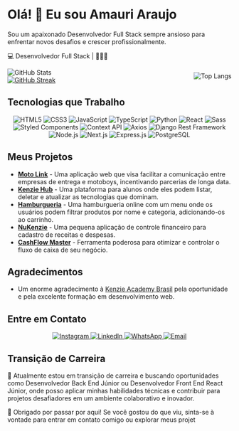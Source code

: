 
# Olá! 👋 Eu sou Amauri Araujo

Sou um apaixonado Desenvolvedor Full Stack sempre ansioso para enfrentar novos desafios e crescer profissionalmente.

💻 Desenvolvedor Full Stack | 🚀🚀🚀

<div align="center" style="display:flex; align-items:center; justify-content:space-between;">
  <div style="display: flex; justify-content: space-between;  flex-direction:column; align-items: start;">
    <img src="https://github-readme-stats.vercel.app/api?username=AmauriAraujojr&theme=transparent&bg_color=000&border_color=30A3DC&show_icons=true&icon_color=30A3DC&title_color=E94D5F&text_color=FFF" alt="GitHub Stats"/>
    <a href="https://git.io/streak-stats">
      <img src="https://streak-stats.demolab.com/?user=AmauriAraujojr&theme=bear&background=000&border=30A3DC&dates=FFF" alt="GitHub Streak"/>
    </a>
  </div>
  <img src="https://github-readme-stats-git-masterrstaa-rickstaa.vercel.app/api/top-langs/?username=AmauriAraujojr&bg_color=000&border_color=30A3DC&title_color=E94D5F&text_color=FFF" alt="Top Langs"/>
</div>

## Tecnologias que Trabalho

<div align="center">
  <img src="https://img.shields.io/badge/HTML5-000?style=for-the-badge&logo=html5" alt="HTML5"/>
  <img src="https://img.shields.io/badge/CSS3-000?style=for-the-badge&logo=css3&logoColor=264CE4" alt="CSS3"/>
  <img src="https://img.shields.io/badge/JavaScript-000?style=for-the-badge&logo=javascript" alt="JavaScript"/>
  <img src="https://img.shields.io/badge/TypeScript-000?style=for-the-badge&logo=typescript" alt="TypeScript"/>
  <img src="https://img.shields.io/badge/Python-000?style=for-the-badge&logo=python" alt="Python"/>
  <img src="https://img.shields.io/badge/React-000?style=for-the-badge&logo=react" alt="React"/>
  <img src="https://img.shields.io/badge/Sass-000?style=for-the-badge&logo=sass" alt="Sass"/>
  <img src="https://img.shields.io/badge/Styled_Components-000?style=for-the-badge&logo=styled-components" alt="Styled Components"/>
  <img src="https://img.shields.io/badge/Context_API-000?style=for-the-badge&logo=react" alt="Context API"/>
  <img src="https://img.shields.io/badge/Axios-000?style=for-the-badge&logo=axios" alt="Axios"/>
  <img src="https://img.shields.io/badge/Django_Rest_Framework-000?style=for-the-badge&logo=django" alt="Django Rest Framework"/>
  <img src="https://img.shields.io/badge/Node.js-000?style=for-the-badge&logo=node.js" alt="Node.js"/>
  <img src="https://img.shields.io/badge/Next.js-000?style=for-the-badge&logo=next.js" alt="Next.js"/>
  <img src="https://img.shields.io/badge/Express.js-000?style=for-the-badge&logo=express" alt="Express.js"/>
  <img src="https://img.shields.io/badge/PostgreSQL-000?style=for-the-badge&logo=postgresql" alt="PostgreSQL"/>
</div>

## Meus Projetos

- **[Moto Link](#)** - Uma aplicação web que visa facilitar a comunicação entre empresas de entrega e motoboys, incentivando parcerias de longa data.
- **[Kenzie Hub](#)** - Uma plataforma para alunos onde eles podem listar, deletar e atualizar as tecnologias que dominam.
- **[Hamburgueria](#)** - Uma hamburgueria online com um menu onde os usuários podem filtrar produtos por nome e categoria, adicionando-os ao carrinho.
- **[NuKenzie](#)** - Uma pequena aplicação de controle financeiro para cadastro de receitas e despesas.
- **[CashFlow Master](#)** - Ferramenta poderosa para otimizar e controlar o fluxo de caixa de seu negócio.

## Agradecimentos

- Um enorme agradecimento à [Kenzie Academy Brasil](https://kenzie.com.br/) pela oportunidade e pela excelente formação em desenvolvimento web.

## Entre em Contato

<div align="center">
  <a href="https://www.instagram.com/amaurijr35/">
    <img src="https://img.shields.io/badge/Instagram-000?style=for-the-badge&logo=instagram" alt="Instagram"/>
  </a>
  <a href="https://www.linkedin.com/in/amauriaraujojr/">
    <img src="https://img.shields.io/badge/LinkedIn-000?style=for-the-badge&logo=linkedin&logoColor=0E76A8" alt="LinkedIn"/>
  </a>
  <a href="https://api.whatsapp.com/send?phone=5535997392790&text=Hello%20Amauri,%20I%20found%20your%20GitHub%20profile%20and%20I'm%20interested%20in%20connecting%20with%20you.">
    <img src="https://img.shields.io/badge/WhatsApp-000?style=for-the-badge&logo=whatsapp&logoColor=25D366" alt="WhatsApp"/>
  </a>
  <a href="mailto:amauriaraujojr@yahoo.com.br">
    <img src="https://img.shields.io/badge/Email-000?style=for-the-badge&logo=gmail&logoColor=EA4335" alt="Email"/>
  </a>
</div>

## Transição de Carreira

🌱 Atualmente estou em transição de carreira e buscando oportunidades como Desenvolvedor Back End Júnior ou Desenvolvedor Front End React Júnior, onde posso aplicar minhas habilidades técnicas e contribuir para projetos desafiadores em um ambiente colaborativo e inovador.

👀 Obrigado por passar por aqui! Se você gostou do que viu, sinta-se à vontade para entrar em contato comigo ou explorar meus projet
